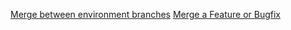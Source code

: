 [Merge between environment branches](?template=branch_merge.md)
[Merge a Feature or Bugfix](?template=development_change.md)
